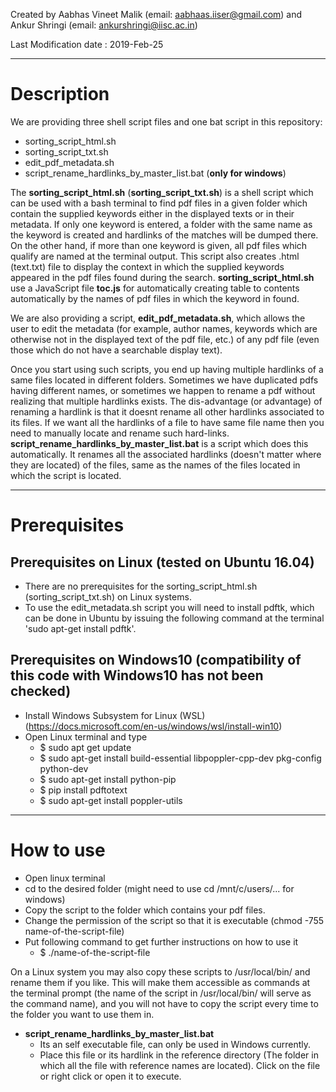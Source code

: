 Created by Aabhas Vineet Malik (email: aabhaas.iiser@gmail.com) and Ankur Shringi (email: ankurshringi@iisc.ac.in)

Last Modification date : 2019-Feb-25

-----------------------------------------------------------------------------
# Description

We are providing three shell script files and one bat script in this repository:
  - sorting_script_html.sh
  - sorting_script_txt.sh
  - edit_pdf_metadata.sh
  - script_rename_hardlinks_by_master_list.bat (**only for windows**)

The **sorting_script_html.sh** (**sorting_script_txt.sh**) is a shell script which can be used with a bash terminal to find pdf files in a given folder which contain the supplied keywords either in the displayed texts or in their metadata. If only one keyword is entered, a folder with the same name as the keyword is created and hardlinks of the matches will be dumped there. On the other hand, if more than one keyword is given, all pdf files which qualify are named at the terminal output. This script also creates <Keyword>.html (text.txt) file to display the context in which the supplied keywords appeared in the pdf files found during the search. **sorting_script_html.sh** use a JavaScript file **toc.js** for automatically creating table to contents automatically by the names of pdf files in which the keyword in found. 



We are also providing a script, **edit_pdf_metadata.sh**, which allows the user to edit the metadata (for example, author names, keywords which are otherwise not in the displayed text of the pdf file, etc.) of any pdf file (even those which do not have a searchable display text).

Once you start using such scripts, you end up having multiple hardlinks of a same files located in different folders. Sometimes we have duplicated pdfs having different names, or sometimes we happen to rename a pdf without realizing that multiple hardlinks exists. The dis-advantage (or advantage) of renaming a hardlink is that it doesnt rename all other hardlinks associated to its files. If we want all the hardlinks of a file to have same file name then you need to manually locate and rename such hard-links. **script_rename_hardlinks_by_master_list.bat** is a script which does this automatically. It renames all the associated hardlinks (doesn't matter where they are located) of the files, same as the names of the files located in which the script is located. 

-----------------------------------------------------------------------------
# Prerequisites

## Prerequisites on Linux (tested on Ubuntu 16.04)
  - There are no prerequisites for the sorting_script_html.sh (sorting_script_txt.sh) on Linux systems.
  - To use the edit_metadata.sh script you will need to install pdftk, which can be done in Ubuntu by issuing the following command at the terminal 'sudo apt-get install pdftk'.

## Prerequisites on Windows10 (compatibility of this code with Windows10 has not been checked)
  - Install Windows Subsystem for Linux (WSL) (https://docs.microsoft.com/en-us/windows/wsl/install-win10)
  - Open Linux terminal and type
    - $ sudo apt get update
    - $ sudo apt-get install build-essential libpoppler-cpp-dev pkg-config python-dev 
    - $ sudo apt-get install python-pip
    - $ pip install pdftotext
    - $ sudo apt-get install poppler-utils

-----------------------------------------------------------------------------

# How to use
  - Open linux terminal
  - cd to the desired folder (might need to use cd /mnt/c/users/... for windows)
  - Copy the script to the folder which contains your pdf files.
  - Change the permission of the script so that it is executable (chmod -755 name-of-the-script-file)
  - Put following command to get further instructions on how to use it
    - $ ./name-of-the-script-file

On a Linux system you may also copy these scripts to /usr/local/bin/ and rename them if you like. This will make them accessible as commands at the terminal prompt (the name of the script in /usr/local/bin/ will serve as the command name), and you will not have to copy the script every time to the folder you want to use them in.

* **script_rename_hardlinks_by_master_list.bat** 
  * Its an self executable file, can only be used in Windows currently.
  * Place this file or its hardlink in the reference directory (The folder in which all the file with reference names are located). Click on the file or right click or open it to execute.
